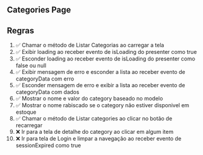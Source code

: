 ## Categories Page

## Regras
1. ✅ Chamar o método de Listar Categorias ao carregar a tela
2. ✅ Exibir loading ao receber evento de isLoading do presenter como true
3. ✅ Esconder loading ao receber evento de isLoading do presenter como false ou null
4. ✅ Exibir mensagem de erro e esconder a lista ao receber evento de categoryData com erro
5. ✅ Esconder mensagem de erro e exibir a lista ao receber evento de categoryData com dados
6. ✅ Mostrar o nome e valor do category baseado no modelo
7. ✅ Mostrar o nome rabiscado se o category não estiver disponivel em estoque
8. ✅ Chamar o método de Listar categories ao clicar no botão de recarregar
9. ❌ Ir para a tela de detalhe do category ao clicar em algum item
10. ❌ Ir para tela de Login e limpar a navegação ao receber evento de sessionExpired como true